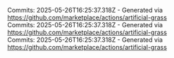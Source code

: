 Commits: 2025-05-26T16:25:37.318Z - Generated via https://github.com/marketplace/actions/artificial-grass
<br>
Commits: 2025-05-26T16:25:37.318Z - Generated via https://github.com/marketplace/actions/artificial-grass
<br>
Commits: 2025-05-26T16:25:37.318Z - Generated via https://github.com/marketplace/actions/artificial-grass
<br>
